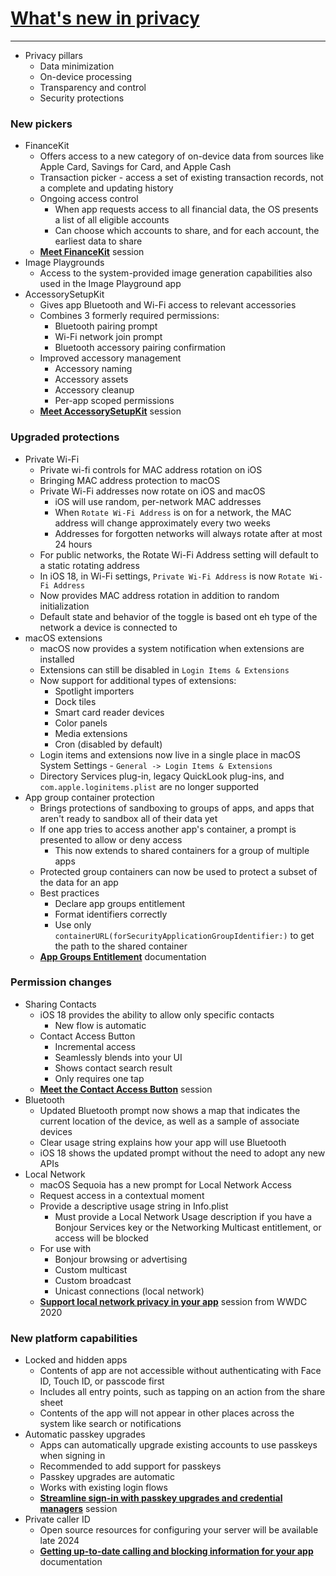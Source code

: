 # [**What's new in privacy**](https://developer.apple.com/videos/play/wwdc2024-10123)

---

* Privacy pillars
    * Data minimization
    * On-device processing
    * Transparency and control
    * Security protections

### **New pickers**

* FinanceKit
    * Offers access to a new category of on-device data from sources like Apple Card, Savings for Card, and Apple Cash
    * Transaction picker - access a set of existing transaction records, not a complete and updating history
    * Ongoing access control
        * When app requests access to all financial data, the OS presents a list of all eligible accounts
        * Can choose which accounts to share, and for each account, the earliest data to share
    * [**Meet FinanceKit**](https://developer.apple.com/videos/play/wwdc2024-2023) session
* Image Playgrounds
    * Access to the system-provided image generation capabilities also used in the Image Playground app
* AccessorySetupKit
    * Gives app Bluetooth and Wi-Fi access to relevant accessories
    * Combines 3 formerly required permissions:
        * Bluetooth pairing prompt
        * Wi-Fi network join prompt
        * Bluetooth accessory pairing confirmation
    * Improved accessory management
        * Accessory naming
        * Accessory assets
        * Accessory cleanup
        * Per-app scoped permissions
    * [**Meet AccessorySetupKit**](https://developer.apple.com/videos/play/wwdc2024-10203) session

### **Upgraded protections**

* Private Wi-Fi
    * Private wi-fi controls for MAC address rotation on iOS
    * Bringing MAC address protection to macOS
    * Private Wi-Fi addresses now rotate on iOS and macOS
        * iOS will use random, per-network MAC addresses
        * When `Rotate Wi-Fi Address` is on for a network, the MAC address will change approximately every two weeks
        * Addresses for forgotten networks will always rotate after at most 24 hours
    * For public networks, the Rotate Wi-Fi Address setting will default to a static rotating address
    * In iOS 18, in Wi-Fi settings, `Private Wi-Fi Address` is now `Rotate Wi-Fi Address`
    * Now provides MAC address rotation in addition to random initialization
    * Default state and behavior of the toggle is based ont eh type of the network a device is connected to
* macOS extensions
    * macOS now provides a system notification when extensions are installed
    * Extensions can still be disabled in `Login Items & Extensions`
    * Now support for additional types of extensions:
        * Spotlight importers
        * Dock tiles
        * Smart card reader devices
        * Color panels
        * Media extensions
        * Cron (disabled by default)
    * Login items and extensions now live in a single place in macOS System Settings - `General -> Login Items & Extensions`
    * Directory Services plug-in, legacy QuickLook plug-ins, and `com.apple.loginitems.plist` are no longer supported
* App group container protection
    * Brings protections of sandboxing to groups of apps, and apps that aren't ready to sandbox all of their data yet
    * If one app tries to access another app's container, a prompt is presented to allow or deny access
        * This now extends to shared containers for a group of multiple apps
    * Protected group containers can now be used to protect a subset of the data for an app
    * Best practices
        * Declare app groups entitlement
        * Format identifiers correctly
        * Use only `containerURL(forSecurityApplicationGroupIdentifier:)` to get the path to the shared container
    * [**App Groups Entitlement**](https://developer.apple.com/documentation/bundleresources/entitlements/com_apple_security_application-groups) documentation

### **Permission changes**

* Sharing Contacts
    * iOS 18 provides the ability to allow only specific contacts
        * New flow is automatic
    * Contact Access Button
        * Incremental access
        * Seamlessly blends into your UI
        * Shows contact search result
        * Only requires one tap
    * [**Meet the Contact Access Button**](./Meet%20the%20Contact%20Access%20Button.md) session
* Bluetooth
    * Updated Bluetooth prompt now shows a map that indicates the current location of the device, as well as a sample of associate devices
    * Clear usage string explains how your app will use Bluetooth
    * iOS 18 shows the updated prompt without the need to adopt any new APIs
* Local Network
    * macOS Sequoia has a new prompt for Local Network Access
    * Request access in a contextual moment
    * Provide a descriptive usage string in Info.plist
        * Must provide a Local Network Usage description if you have a Bonjour Services key or the Networking Multicast entitlement, or access will be blocked
    * For use with
        * Bonjour browsing or advertising
        * Custom multicast
        * Custom broadcast
        * Unicast connections (local network)
    * [**Support local network privacy in your app**](https://developer.apple.com/videos/play/wwdc2020/10110/) session from WWDC 2020

### **New platform capabilities**

* Locked and hidden apps
    * Contents of app are not accessible without authenticating with Face ID, Touch ID, or passcode first
    * Includes all entry points, such as tapping on an action from the share sheet
    * Contents of the app will not appear in other places across the system like search or notifications
* Automatic passkey upgrades
    * Apps can automatically upgrade existing accounts to use passkeys when signing in
    * Recommended to add support for passkeys
    * Passkey upgrades are automatic
    * Works with existing login flows
    * [**Streamline sign-in with passkey upgrades and credential managers**](./) session
* Private caller ID
    * Open source resources for configuring your server will be available late 2024
    * [**Getting up-to-date calling and blocking information for your app**](https://developer.apple.com/documentation/sms_and_call_reporting/getting_up-to-date_calling_and_blocking_information_for_your_app) documentation
